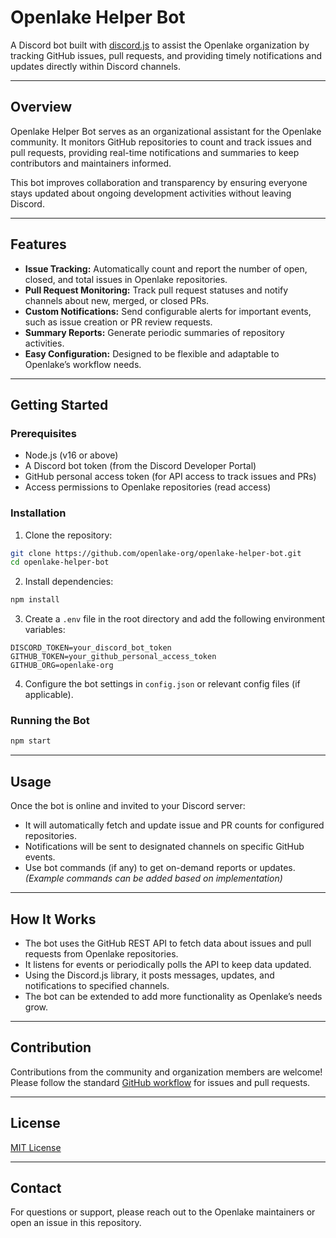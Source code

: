  

# Openlake Helper Bot

A Discord bot built with [discord.js](https://discord.js.org/) to assist the Openlake organization by tracking GitHub issues, pull requests, and providing timely notifications and updates directly within Discord channels.

---

## Overview

Openlake Helper Bot serves as an organizational assistant for the Openlake community. It monitors GitHub repositories to count and track issues and pull requests, providing real-time notifications and summaries to keep contributors and maintainers informed.

This bot improves collaboration and transparency by ensuring everyone stays updated about ongoing development activities without leaving Discord.

---

## Features

* **Issue Tracking:** Automatically count and report the number of open, closed, and total issues in Openlake repositories.
* **Pull Request Monitoring:** Track pull request statuses and notify channels about new, merged, or closed PRs.
* **Custom Notifications:** Send configurable alerts for important events, such as issue creation or PR review requests.
* **Summary Reports:** Generate periodic summaries of repository activities.
* **Easy Configuration:** Designed to be flexible and adaptable to Openlake’s workflow needs.

---

## Getting Started

### Prerequisites

* Node.js (v16 or above)
* A Discord bot token (from the Discord Developer Portal)
* GitHub personal access token (for API access to track issues and PRs)
* Access permissions to Openlake repositories (read access)

### Installation

1. Clone the repository:

```bash
git clone https://github.com/openlake-org/openlake-helper-bot.git
cd openlake-helper-bot
```

2. Install dependencies:

```bash
npm install
```

3. Create a `.env` file in the root directory and add the following environment variables:

```
DISCORD_TOKEN=your_discord_bot_token
GITHUB_TOKEN=your_github_personal_access_token
GITHUB_ORG=openlake-org
```

4. Configure the bot settings in `config.json` or relevant config files (if applicable).

### Running the Bot

```bash
npm start
```

---

## Usage

Once the bot is online and invited to your Discord server:

* It will automatically fetch and update issue and PR counts for configured repositories.
* Notifications will be sent to designated channels on specific GitHub events.
* Use bot commands (if any) to get on-demand reports or updates.
  *(Example commands can be added based on implementation)*

---

## How It Works

* The bot uses the GitHub REST API to fetch data about issues and pull requests from Openlake repositories.
* It listens for events or periodically polls the API to keep data updated.
* Using the Discord.js library, it posts messages, updates, and notifications to specified channels.
* The bot can be extended to add more functionality as Openlake’s needs grow.

---

## Contribution

Contributions from the community and organization members are welcome! Please follow the standard [GitHub workflow](https://docs.github.com/en/get-started/quickstart/contributing-to-projects) for issues and pull requests.

---

## License

[MIT License](LICENSE)

---

## Contact

For questions or support, please reach out to the Openlake maintainers or open an issue in this repository.

